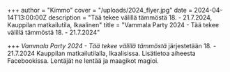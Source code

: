 +++
author = "Kimmo"
cover = "/uploads/2024_flyer.jpg"
date = 2024-04-14T13:00:00Z
description = "Tää tekee välillä tämmöstä 18. - 21.7.2024, Kauppilan matkailutila, Ikaalinen"
title = "Vammala Party 2024 - Tää tekee välillä tämmöstä 18. - 21.7.2024"

+++
_Vammala Party 2024 - Tää tekee välillä tämmöstä_ järjestetään 18. - 21.7.2024 Kauppilan matkailutilalla, Ikaalisissa. Lisätietoa aiheesta Facebookissa. Lentäjät ne lentää ja maagikot magioi.

